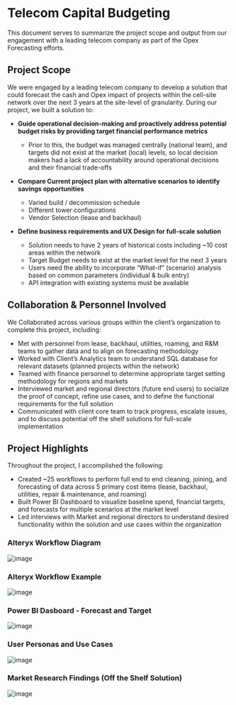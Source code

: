 # Telecom Capital Budgeting
This document serves to summarize the project scope and output from our engagement with a leading telecom company as part of the Opex Forecasting efforts.






## Project Scope
We were engaged by a leading telecom company to develop a solution that could forecast the cash and Opex impact of projects within the cell-site network over the next 3 years at the site-level of granularity.  During our project, we built a solution to:

- **Guide operational decision-making and proactively address potential budget risks by providing target financial performance metrics**
  - Prior to this, the budget was managed centrally (national team), and targets did not exist at the market (local) levels, so local decision makers had a lack of accountability around operational decisions and their financial trade-offs

- **Compare Current project plan with alternative scenarios to identify savings opportunities**
  - Varied build / decommission schedule
  -	Different tower configurations
  -	Vendor Selection (lease and backhaul)

- **Define business requirements and UX Design for full-scale solution**
  - Solution needs to have 2 years of historical costs including ~10 cost areas within the network
  - Target Budget needs to exist at the market level for the next 3 years
  - Users need the ability to incorporate “What-if” (scenario) analysis based on common parameters (individual & bulk entry)
  - API integration with existing systems must be available


## Collaboration & Personnel Involved
We Collaborated across various groups within the client’s organization to complete this project, including:

- Met with personnel from lease, backhaul, utilities, roaming, and R&M teams to gather data and to align on forecasting methodology
- Worked with Client’s Analytics team to understand SQL database for relevant datasets (planned projects within the network)
- Teamed with finance personnel to determine appropriate target setting methodology for regions and markets
- Interviewed market and regional directors (future end users) to socialize the proof of concept, refine use cases, and to define the functional requirements for the full solution
- Communicated with client core team to track progress, escalate issues, and to discuss potential off the shelf solutions for full-scale implementation


## Project Highlights 
Throughout the project, I accomplished the following:

- Created ~25 workflows to perform full end to end cleaning, joining, and forecasting of data across 5 primary cost items (lease, backhaul, utilities, repair & maintenance, and roaming) 
- Built Power BI Dashboard to visualize baseline spend, financial targets, and forecasts for multiple scenarios at the market level 
- Led interviews with Market and regional directors to understand desired functionality within the solution and use cases within the organization


### Alteryx Workflow Diagram

![image](https://user-images.githubusercontent.com/71853253/195449208-978418f0-8806-4024-8ea9-548c2e14b442.png)

### Alteryx Workflow Example
![image](https://user-images.githubusercontent.com/71853253/195454231-38ae8ff5-b222-45a7-83e1-20b8d56ce574.png)

### Power BI Dasboard - Forecast and Target
![image](https://user-images.githubusercontent.com/71853253/195454283-7bdd0b07-61ba-45c9-a7a1-27bcb7c7f02a.png)

### User Personas and Use Cases
![image](https://user-images.githubusercontent.com/71853253/195454329-59b5e827-1fe2-40af-86f0-f3a25422ceb8.png)

### Market Research Findings (Off the Shelf Solution)
![image](https://user-images.githubusercontent.com/71853253/195454386-32431e5e-b4b6-4e8f-8bee-49d7a33c8b6f.png)






